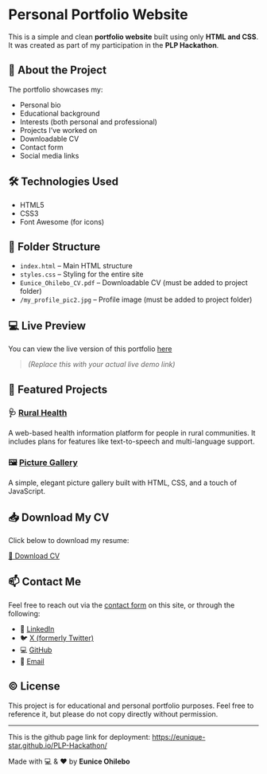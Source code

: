 # Personal Portfolio Website

This is a simple and clean **portfolio website** built using only **HTML and CSS**. It was created as part of my participation in the **PLP Hackathon**.

## 🌟 About the Project

The portfolio showcases my:
- Personal bio
- Educational background
- Interests (both personal and professional)
- Projects I’ve worked on
- Downloadable CV
- Contact form
- Social media links

## 🛠 Technologies Used

- HTML5
- CSS3
- Font Awesome (for icons)

## 📁 Folder Structure

- `index.html` – Main HTML structure
- `styles.css` – Styling for the entire site
- `Eunice_Ohilebo_CV.pdf` – Downloadable CV (must be added to project folder)
- `/my_profile_pic2.jpg` – Profile image (must be added to project folder)

## 💻 Live Preview

You can view the live version of this portfolio [here](https://your-live-link.netlify.app)  
> *(Replace this with your actual live demo link)*

## 🔗 Featured Projects

### 🩺 [Rural Health](https://rural-health.netlify.app/)
A web-based health information platform for people in rural communities. It includes plans for features like text-to-speech and multi-language support.

### 🖼️ [Picture Gallery](https://eunique-star.github.io/PictureGallery/)
A simple, elegant picture gallery built with HTML, CSS, and a touch of JavaScript.

## 📥 Download My CV

Click below to download my resume:

[📄 Download CV](./Eunice_Ohilebo_CV.pdf)

## 📫 Contact Me

Feel free to reach out via the [contact form](#contact) on this site, or through the following:

- 💼 [LinkedIn](https://www.linkedin.com/in/eunice-ohilebo-005a98313)
- 🐦 [X (formerly Twitter)](https://x.com/EuniceOhilebo?t=GUF9DowFQ0sBAdPhtOBUjQ&s=09)
- 💻 [GitHub](https://github.com/Eunique-star)
- 📧 [Email](mailto:euniceohilebo05@gmail.com)

## ©️ License

This project is for educational and personal portfolio purposes. Feel free to reference it, but please do not copy directly without permission.

---

This is the github page link for deployment:
https://eunique-star.github.io/PLP-Hackathon/

Made with 💻 & ❤️ by **Eunice Ohilebo**
